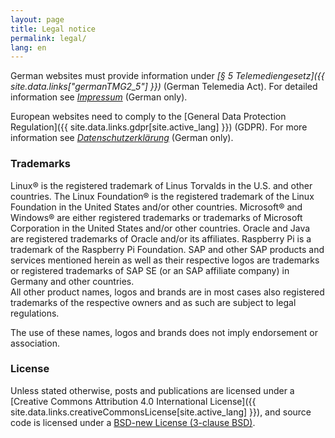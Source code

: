 ```yaml
---
layout: page
title: Legal notice
permalink: legal/
lang: en
---
```


German websites must provide information under _[§ 5 Telemediengesetz]({{ site.data.links["germanTMG2_5"] }})_ (German Telemedia Act). For detailed information see _[Impressum](/de/legal)_ (German only).

European websites need to comply to the [General Data Protection Regulation]({{ site.data.links.gdpr[site.active_lang] }}) (GDPR). For more information see _[Datenschutzerklärung](/de/privacy)_ (German only).

### Trademarks

Linux&reg; is the registered trademark of Linus Torvalds in the U.S. and other countries. The Linux Foundation&reg; is the registered trademark of the Linux Foundation in the United States and/or other countries. Microsoft&reg; and Windows&reg; are either registered trademarks or trademarks of Microsoft Corporation in the United States and/or other countries. Oracle and Java are registered trademarks of Oracle and/or its affiliates. Raspberry Pi is a trademark of the Raspberry Pi Foundation. SAP and other SAP products and services mentioned herein as well as their respective logos are trademarks or registered trademarks of SAP SE (or an SAP affiliate company) in Germany and other countries.<br/>
All other product names, logos and brands are in most cases also registered trademarks of the respective owners and as such are subject to legal regulations.

The use of these names, logos and brands does not imply endorsement or association.

### License

Unless stated otherwise, posts and publications are licensed under a [Creative Commons Attribution 4.0 International License]({{ site.data.links.creativeCommonsLicense[site.active_lang] }}), and source code is licensed under a [BSD-new License (3-clause BSD)](/license).
